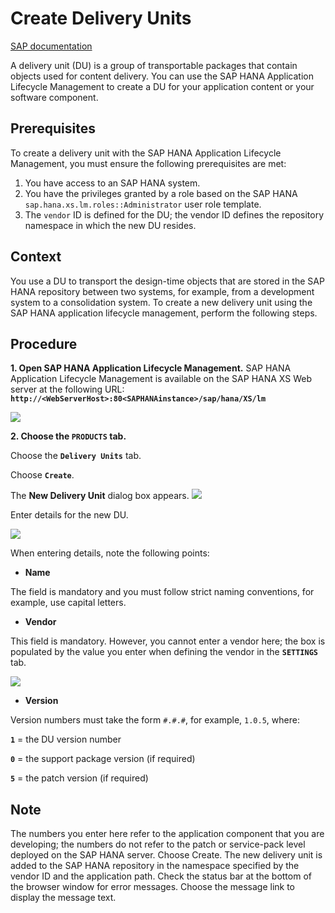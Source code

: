 # Create Delivery Units
[SAP documentation](https://help.sap.com/viewer/a4d43a319ecf464e9d838454a6bdb9ad/2.0.03/en-US/d5ca92aba6b4445aba17ca3f8d671217.html)


A delivery unit (DU) is a group of transportable packages that contain objects used for content delivery. You can use the SAP HANA Application Lifecycle Management to create a DU for your application content or your software component.

## Prerequisites

To create a delivery unit with the SAP HANA Application Lifecycle Management, you must ensure the following prerequisites are met:

1. You have access to an SAP HANA system.
2. You have the privileges granted by a role based on the SAP HANA `sap.hana.xs.lm.roles::Administrator` user role template.
3. The `vendor` ID is defined for the DU; the vendor ID defines the repository namespace in which the new DU resides.

## Context

You use a DU to transport the design-time objects that are stored in the SAP HANA repository between two systems, for example, from a development system to a consolidation system. To create a new delivery unit using the SAP HANA application lifecycle management, perform the following steps.

## Procedure

**1. Open SAP HANA Application Lifecycle Management.**
SAP HANA Application Lifecycle Management is available on the SAP HANA XS Web server at the following URL: **`http://<WebServerHost>:80<SAPHANAinstance>/sap/hana/XS/lm`**

![](https://user-images.githubusercontent.com/12174161/132681639-6b26dd88-f2ca-43c2-858e-ce3bef2155d3.png)

**2. Choose the `PRODUCTS` tab.**

   Choose the **`Delivery Units`** tab.

   Choose **`Create`**.

   The **New Delivery Unit** dialog box appears.
![](https://user-images.githubusercontent.com/12174161/132681635-408a0e35-7dac-4945-8fe3-9ee23c6552ec.png)

   Enter details for the new DU.

   ![](https://user-images.githubusercontent.com/12174161/132681631-e5f91d98-f587-46a3-a32e-ded916e97ae3.png)

   When entering details, note the following points:

   * **Name**

   The field is mandatory and you must follow strict naming conventions, for example, use capital letters.

  * **Vendor**

   This field is mandatory. However, you cannot enter a vendor here; the box is populated by the value you enter when defining the vendor in the **`SETTINGS`** tab.

   ![](https://user-images.githubusercontent.com/12174161/132681626-68eef9d7-1c16-47da-b821-9a67de6010d6.png)

   * **Version**

   Version numbers must take the form `#.#.#`, for example, `1.0.5`, where:
   
**`1`** = the DU version number

**`0`** = the support package version (if required)

**`5`** = the patch version (if required)

## Note
The numbers you enter here refer to the application component that you are developing; the numbers do not refer to the patch or service-pack level deployed on the SAP HANA server.
Choose Create.
The new delivery unit is added to the SAP HANA repository in the namespace specified by the vendor ID and the application path.
Check the status bar at the bottom of the browser window for error messages. Choose the message link to display the message text.
